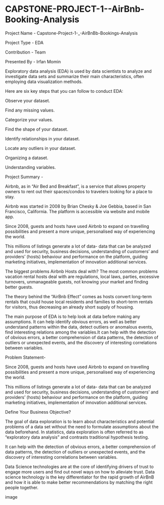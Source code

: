 # CAPSTONE-PROJECT-1--AirBnb-Booking-Analysis 
Project Name - Capstone-Project-1-_-AirBnBb-Bookings-Analysis

Project Type - EDA

Contribution - Team

Presented By - Irfan Momin

Exploratory data analysis (EDA) is used by data scientists to analyze and investigate data sets and summarize their main characteristics, often employing data visualization methods.

Here are six key steps that you can follow to conduct EDA:

Observe your dataset.

Find any missing values.

Categorize your values.

Find the shape of your dataset.

Identify relationships in your dataset.

Locate any outliers in your dataset.

Organizing a dataset.

Understanding variables.


Project Summary -

Airbnb, as in “Air Bed and Breakfast”, is a service that allows property owners to rent out their spaces/condos to travelers looking for a place to stay.

Airbnb was started in 2008 by Brian Chesky & Joe Gebbia, based in San Francisco, California. The platform is accessible via website and mobile app.

Since 2008, guests and hosts have used Airbnb to expand on travelling possibilities and present a more unique, personalised way of experiencing the world.

This millions of listings generate a lot of data- data that can be analyzed and used for security, business decisions, understanding of customers’ and providers’ (hosts) behaviour and performance on the platform, guiding marketing initiatives, implementation of innovation additional services.

The biggest problems Airbnb Hosts deal with? The most common problems vacation rental hosts deal with are regulations, local laws, parties, excessive turnovers, unmanageable guests, not knowing your market and finding better guests.

The theory behind the “AirBnb Effect” comes as hosts convert long-term rentals that could house local residents and families to short-term rentals for visitors, thus decreasing an already short supply of housing.

The main purpose of EDA is to help look at data before making any assumptions. It can help identify obvious errors, as well as better understand patterns within the data, detect outliers or anomalous events, find interesting relations among the variables.It can help with the detection of obvious errors, a better comprehension of data patterns, the detection of outliers or unexpected events, and the discovery of interesting correlations between variables.

Problem Statement-

Since 2008, guests and hosts have used Airbnb to expand on travelling possibilities and present a more unique, personalised way of experiencing the world.

This millions of listings generate a lot of data- data that can be analyzed and used for security, business decisions, understanding of customers’ and providers’ (hosts) behaviour and performance on the platform, guiding marketing initiatives, implementation of innovation additional services.

Define Your Business Objective?

The goal of data exploration is to learn about characteristics and potential problems of a data set without the need to formulate assumptions about the data beforehand. In statistics, data exploration is often referred to as “exploratory data analysis” and contrasts traditional hypothesis testing.

It can help with the detection of obvious errors, a better comprehension of data patterns, the detection of outliers or unexpected events, and the discovery of interesting correlations between variables.

Data Science technologies are at the core of identifying drivers of trust to engage more users and find out novel ways on how to alleviate trust. Data science technology is the key differentiator for the rapid growth of AirBnB and how it is able to make better recommendations by matching the right people together.

image
